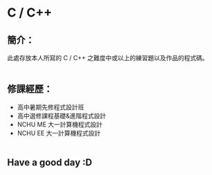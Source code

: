 # C / C++

## 簡介：
此處存放本人所寫的 C / C++ 之難度中或以上的練習題以及作品的程式碼。
<br><br>

## 修課經歷：
- 高中暑期先修程式設計班
- 高中選修課程基礎&進階程式設計
- NCHU ME 大一計算機程式設計
- NCHU EE 大一計算機程式設計
<br><br>

## Have a good day :D
